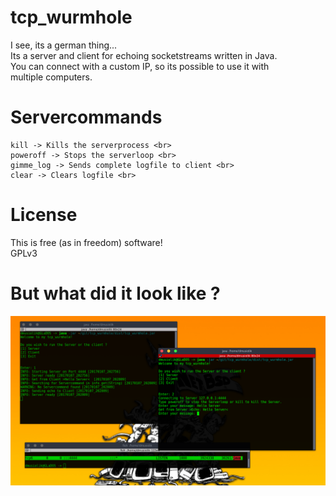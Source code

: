 # tcp_wurmhole
I see, its a german thing... <br>
Its a server and client for echoing socketstreams written in Java. <br>
You can connect with a custom IP, so its possible to use it with <br>
multiple computers. 

# Servercommands
    kill -> Kills the serverprocess <br>
    poweroff -> Stops the serverloop <br>
    gimme_log -> Sends complete logfile to client <br>
    clear -> Clears logfile <br>

# License
This is free (as in freedom) software! <br>
GPLv3 <br>

# But what did it look like ?
![tcp_wurmhole](/pic0.png?raw=true "tcp_wurmhole")
